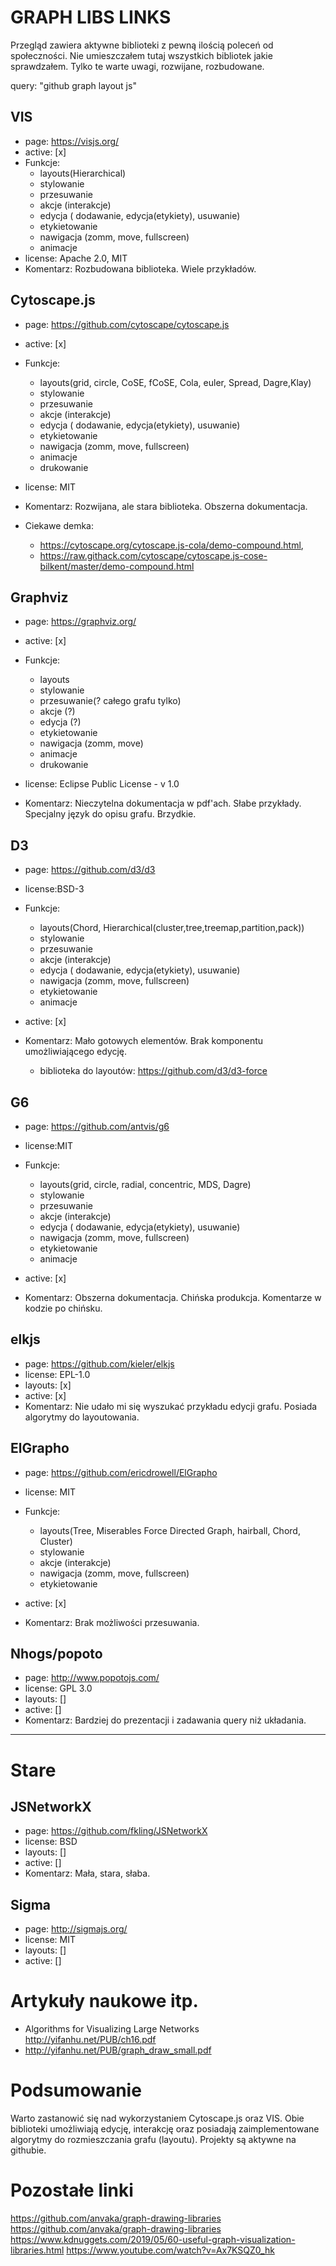 # GRAPH LIBS LINKS

Przegląd zawiera aktywne biblioteki z pewną ilością poleceń od społeczności. Nie umieszczałem tutaj wszystkich bibliotek jakie sprawdzałem. Tylko te warte uwagi, rozwijane, rozbudowane.

query: "github graph layout js"

## VIS

- page: https://visjs.org/
- active: [x]
- Funkcje:
  - layouts(Hierarchical)
  - stylowanie
  - przesuwanie
  - akcje (interakcje)
  - edycja ( dodawanie, edycja(etykiety), usuwanie)
  - etykietowanie
  - nawigacja (zomm, move, fullscreen)
  - animacje
- license: Apache 2.0, MIT
- Komentarz: Rozbudowana biblioteka. Wiele przykładów.

## Cytoscape.js

- page: https://github.com/cytoscape/cytoscape.js
- active: [x]
- Funkcje:

  - layouts(grid, circle, CoSE, fCoSE, Cola, euler, Spread, Dagre,Klay)
  - stylowanie
  - przesuwanie
  - akcje (interakcje)
  - edycja ( dodawanie, edycja(etykiety), usuwanie)
  - etykietowanie
  - nawigacja (zomm, move, fullscreen)
  - animacje
  - drukowanie

- license: MIT
- Komentarz: Rozwijana, ale stara biblioteka. Obszerna dokumentacja.
- Ciekawe demka:
  - https://cytoscape.org/cytoscape.js-cola/demo-compound.html,
  - https://raw.githack.com/cytoscape/cytoscape.js-cose-bilkent/master/demo-compound.html

## Graphviz

- page: https://graphviz.org/
- active: [x]
- Funkcje:

  - layouts
  - stylowanie
  - przesuwanie(? całego grafu tylko)
  - akcje (?)
  - edycja (?)
  - etykietowanie
  - nawigacja (zomm, move)
  - animacje
  - drukowanie

- license: Eclipse Public License - v 1.0
- Komentarz: Nieczytelna dokumentacja w pdf'ach. Słabe przykłady. Specjalny język do opisu grafu. Brzydkie.

## D3

- page: https://github.com/d3/d3
- license:BSD-3
- Funkcje:

  - layouts(Chord, Hierarchical(cluster,tree,treemap,partition,pack))
  - stylowanie
  - przesuwanie
  - akcje (interakcje)
  - edycja ( dodawanie, edycja(etykiety), usuwanie)
  - nawigacja (zomm, move, fullscreen)
  - etykietowanie
  - animacje

- active: [x]
- Komentarz: Mało gotowych elementów. Brak komponentu umożliwiającego edycję.
  - biblioteka do layoutów: https://github.com/d3/d3-force

## G6

- page: https://github.com/antvis/g6
- license:MIT
- Funkcje:

  - layouts(grid, circle, radial, concentric, MDS, Dagre)
  - stylowanie
  - przesuwanie
  - akcje (interakcje)
  - edycja ( dodawanie, edycja(etykiety), usuwanie)
  - nawigacja (zomm, move, fullscreen)
  - etykietowanie
  - animacje

- active: [x]
- Komentarz: Obszerna dokumentacja. Chińska produkcja. Komentarze w kodzie po chińsku.

## elkjs

- page: https://github.com/kieler/elkjs
- license: EPL-1.0
- layouts: [x]
- active: [x]
- Komentarz: Nie udało mi się wyszukać przykładu edycji grafu. Posiada algorytmy do layoutowania.

## ElGrapho

- page: https://github.com/ericdrowell/ElGrapho
- license: MIT
- Funkcje:

  - layouts(Tree, Miserables Force Directed Graph, hairball, Chord, Cluster)
  - stylowanie
  - akcje (interakcje)
  - nawigacja (zomm, move, fullscreen)
  - etykietowanie

- active: [x]
- Komentarz: Brak możliwości przesuwania.

## Nhogs/popoto

- page: http://www.popotojs.com/
- license: GPL 3.0
- layouts: []
- active: []
- Komentarz: Bardziej do prezentacji i zadawania query niż układania.

---

# Stare

## JSNetworkX

- page: https://github.com/fkling/JSNetworkX
- license: BSD
- layouts: []
- active: []
- Komentarz: Mała, stara, słaba.

## Sigma

- page: http://sigmajs.org/
- license: MIT
- layouts: []
- active: []

# Artykuły naukowe itp.

- Algorithms for Visualizing Large Networks http://yifanhu.net/PUB/ch16.pdf
- http://yifanhu.net/PUB/graph_draw_small.pdf

# Podsumowanie

Warto zastanowić się nad wykorzystaniem Cytoscape.js oraz VIS. Obie biblioteki umożliwiają edycję, interakcję oraz posiadają zaimplementowane algorytmy do rozmieszczania grafu (layoutu). Projekty są aktywne na githubie.

# Pozostałe linki

https://github.com/anvaka/graph-drawing-libraries
https://github.com/anvaka/graph-drawing-libraries
https://www.kdnuggets.com/2019/05/60-useful-graph-visualization-libraries.html
https://www.youtube.com/watch?v=Ax7KSQZ0_hk
